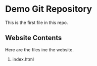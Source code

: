 # Demo Git Repository
This is the first file in this repo.
## Website Contents
Here are the files ine the website.
1. index.html
